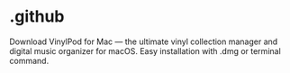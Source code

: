 # .github
Download VinylPod for Mac — the ultimate vinyl collection manager and digital music organizer for macOS. Easy installation with .dmg or terminal command.
